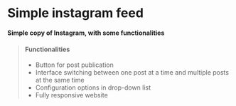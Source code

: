# Simple instagram feed 

**Simple copy of Instagram, with some functionalities**

> #### Functionalities
> 
> - Button for post publication
> - Interface switching between one post at a time and multiple posts at the same time
> - Configuration options in drop-down list
> - Fully responsive website